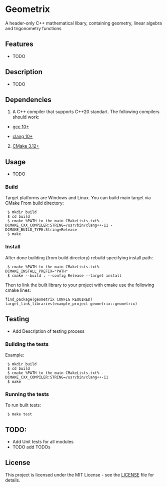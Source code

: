 # Geometrix
A header-only C++ mathematical libary, containing geometry, linear algebra and 
trigonometry functions
## Features
* TODO
## Description
* TODO
## Dependencies
1. A C++ compiler that supports C++20 standart.
The following compilers should work:

  * [gcc 10+](https://gcc.gnu.org/)

  * [clang 10+](https://clang.llvm.org/)

2. [CMake 3.12+](https://cmake.org/)
## Usage
* TODO
### Build
Target platforms are Windows and Linux. You can build main target via CMake
From build directory:
```
 $ mkdir build
 $ cd build
 $ cmake %PATH to the main CMakeLists.txt% -DCMAKE_CXX_COMPILER:STRING=/usr/bin/clang++-11 -DCMAKE_BUILD_TYPE:String=Release
 $ make
``` 
### Install
After done building (from build directory) rebuild specifying install path:
```
 $ cmake %PATH to the main CMakeLists.txt% -DCMAKE_INSTALL_PREFIX="PATH"
 $ cmake --build . --config Release --target install
```
Then to link the built library to your project with cmake use the following cmake lines:
```
find_package(geometrix CONFIG REQUIRED)
target_link_libraries(example_project geometrix::geometrix)
```

## Testing
* Add Description of testing process


### Building the tests
Example:
```
 $ mkdir build
 $ cd build
 $ cmake %PATH to the main CMakeLists.txt% -DCMAKE_CXX_COMPILER:STRING=/usr/bin/clang++-11
 $ make
```

### Running the tests
To run built tests:
```
 $ make test
```

## TODO: 
* Add Unit tests for all modules
* TODO add TODOs

## License
This project is licensed under the MIT License - see the [LICENSE](LICENSE) file for details.
